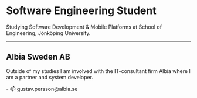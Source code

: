 
<h1>Software Engineering Student</h1>
<p>Studying Software Development & Mobile Platforms at School of Engineering, Jönköping University.</p>
<hr>
<h2>Albia Sweden AB</h2>
<p>Outside of my studies I am involved with the IT-consultant firm Albia where I am a partner and system developer.</p>
- 📫 gustav.persson@albia.se

<!---
ThorinEk/ThorinEk is a ✨ special ✨ repository because its `README.md` (this file) appears on your GitHub profile.
You can click the Preview link to take a look at your changes.
--->

